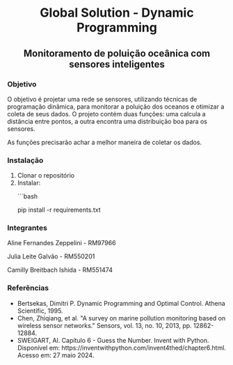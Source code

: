 <h1 align="center">Global Solution - Dynamic Programming</h1>
<h2 align="center">Monitoramento de poluição oceânica com sensores inteligentes</h2>

<h3>Objetivo</h3>
<p>O objetivo é projetar uma rede se sensores, utilizando técnicas de programação dinâmica, para monitorar a poluição dos oceanos e otimizar a coleta de seus dados. O projeto contém duas funções: uma calcula a distância entre pontos, a outra encontra uma distribuição boa para os sensores.</p>
<p>As funções precisarão achar a melhor maneira de coletar os dados.</p>

<h3>Instalação</h3>
<ol>
  <li>Clonar o repositório</li>
  <li>
    Instalar:
    <p>```bash</p>
    <p>pip install -r requirements.txt</p>
  </li>
</ol>

<h3>Integrantes</h3>
<p>Aline Fernandes Zeppelini - RM97966</p>
<p>Julia Leite Galvão - RM550201</p>
<p>Camilly Breitbach Ishida - RM551474</p>

<h3>Referências</h3>
<ul>
  <li>Bertsekas, Dimitri P. Dynamic Programming and Optimal Control. Athena Scientific, 1995.</li>
  <li>Chen, Zhiqiang, et al. "A survey on marine pollution monitoring based on wireless sensor networks." Sensors, vol. 13, no. 10, 2013, pp. 12862-12884.</li>
  <li>SWEIGART, Al. Capítulo 6 - Guess the Number. Invent with Python. Disponível em: https://inventwithpython.com/invent4thed/chapter6.html. Acesso em: 27 maio 2024.</li>
</ul>


